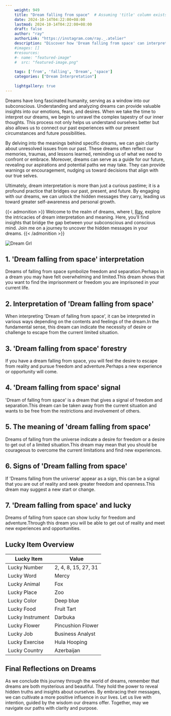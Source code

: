 ```yaml
---
    weight: 949
    title: "Dream falling from space"  # Assuming 'title' column exists
    date: 2024-10-14T04:22:00+08:00
    lastmod: 2024-10-14T04:22:00+08:00
    draft: false
    author: "ray"
    authorLink: "https://instagram.com/ray._.atelier"
    description: "Discover how 'Dream falling from space' can interpret your future and uncover its significant meanings in your life."
    #images: []
    #resources:
    #- name: "featured-image"
    #  src: "featured-image.png"
    
    tags: ['from', 'falling', 'Dream', 'space']
    categories: ["Dream Interpretation"]
    
    lightgallery: true
---
```

    
Dreams have long fascinated humanity, serving as a window into our subconscious. Understanding and analyzing dreams can provide valuable insights into our emotions, fears, and desires. When we take the time to interpret our dreams, we begin to unravel the complex tapestry of our inner thoughts. This process not only helps us understand ourselves better but also allows us to connect our past experiences with our present circumstances and future possibilities.

By delving into the meanings behind specific dreams, we can gain clarity about unresolved issues from our past. These dreams often reflect our memories, traumas, and lessons learned, reminding us of what we need to confront or embrace. Moreover, dreams can serve as a guide for our future, revealing our aspirations and potential paths we may take. They can provide warnings or encouragement, nudging us toward decisions that align with our true selves.

Ultimately, dream interpretation is more than just a curious pastime; it is a profound practice that bridges our past, present, and future. By engaging with our dreams, we can unlock the hidden messages they carry, leading us toward greater self-awareness and personal growth.

{{< admonition >}}
Welcome to the realm of dreams, where I, [Ray](https://instagram.com/ray._.atelier), explore the intricacies of dream interpretation and meaning. Here, you’ll find insights that bridge the gap between your subconscious and conscious mind. Join me on a journey to uncover the hidden messages in your dreams.
{{< /admonition >}}

![Dream Grl](https://cdn.pixabay.com/photo/2017/11/02/03/35/gothic-2910057_1280.jpg "Dream Grl")

## 1. 'Dream falling from space' interpretation
Dreams of falling from space symbolize freedom and separation.Perhaps in a dream you may have felt overwhelming and limited.This dream shows that you want to find the imprisonment or freedom you are imprisoned in your current life.

## 2. Interpretation of 'Dream falling from space'
When interpreting 'Dream of falling from space', it can be interpreted in various ways depending on the contents and feelings of the dream.In the fundamental sense, this dream can indicate the necessity of desire or challenge to escape from the current limited situation.

## 3. 'Dream falling from space' forestry
If you have a dream falling from space, you will feel the desire to escape from reality and pursue freedom and adventure.Perhaps a new experience or opportunity will come.

## 4. 'Dream falling from space' signal
'Dream of falling from space' is a dream that gives a signal of freedom and separation.This dream can be taken away from the current situation and wants to be free from the restrictions and involvement of others.

## 5. The meaning of 'dream falling from space'
Dreams of falling from the universe indicate a desire for freedom or a desire to get out of a limited situation.This dream may mean that you should be courageous to overcome the current limitations and find new experiences.

## 6. Signs of 'Dream falling from space'
If 'Dreams falling from the universe' appear as a sign, this can be a signal that you are out of reality and seek greater freedom and openness.This dream may suggest a new start or change.

## 7. 'Dream falling from space' and lucky
Dreams of falling from space can show lucky for freedom and adventure.Through this dream you will be able to get out of reality and meet new experiences and opportunities.

## Lucky Item Overview
| Lucky Item          | Value              |
|---------------|--------------------|
| Lucky Number        | 2, 4, 8, 15, 27, 31  |
| Lucky Word          | Mercy |
| Lucky Animal        | Fox |
| Lucky Place         | Zoo     |
| Lucky Color         | Deep blue     |
| Lucky Food          | Fruit Tart      |
| Lucky Instrument    | Darbuka |
| Lucky Flower        | Pincushion Flower    |
| Lucky Job           | Business Analyst       |
| Lucky Exercise      | Hula Hooping  |
| Lucky Country       | Azerbaijan    |


##  Final Reflections on Dreams

As we conclude this journey through the world of dreams, remember that dreams are both mysterious and beautiful. They hold the power to reveal hidden truths and insights about ourselves. By embracing their messages, we can cultivate a more positive influence in our lives. Let us live with intention, guided by the wisdom our dreams offer. Together, may we navigate our paths with clarity and purpose.
